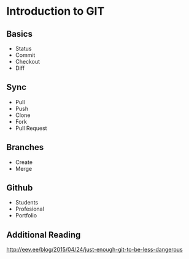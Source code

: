# Introduction to GIT

## Basics

- Status
- Commit
- Checkout
- Diff


## Sync

- Pull
- Push
- Clone
- Fork
- Pull Request

## Branches

- Create
- Merge

## Github

- Students
- Profesional
- Portfolio

## Additional Reading

http://eev.ee/blog/2015/04/24/just-enough-git-to-be-less-dangerous


